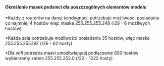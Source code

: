 #### Określenie masek podsieci dla poszczególnych elementów modelu

  *Każdy z routerów na danej kondygnacji potrzebuje możliwości posiadania co najmniej 4 hostów więc maska 255.255.255.248 (/29 - 6 możliwych hostów)

  *Każda sala potrzebuje możliwości posiadania 35 hostów, więc maska 255.255.255.192 (/26 - 62 hosty)

  *Dla wifi potrzeba maski umożliwiającej podłączenie 800 hostów wybierzemy zatem 255.255.252.0 (/22 - 1022 hosty)
